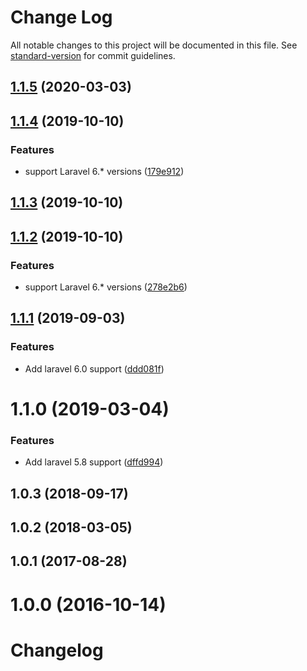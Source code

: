 # Change Log

All notable changes to this project will be documented in this file. See [standard-version](https://github.com/conventional-changelog/standard-version) for commit guidelines.

<a name="1.1.5"></a>
## [1.1.5](https://github.com/tequilarapido/presenter/compare/v1.1.4...v1.1.5) (2020-03-03)



<a name="1.1.4"></a>
## [1.1.4](https://github.com/tequilarapido/presenter/compare/v1.1.3...v1.1.4) (2019-10-10)


### Features

* support Laravel 6.* versions ([179e912](https://github.com/tequilarapido/presenter/commit/179e912))



<a name="1.1.3"></a>
## [1.1.3](https://github.com/tequilarapido/presenter/compare/v1.1.2...v1.1.3) (2019-10-10)



<a name="1.1.2"></a>
## [1.1.2](https://github.com/tequilarapido/presenter/compare/v1.1.1...v1.1.2) (2019-10-10)


### Features

* support Laravel 6.* versions ([278e2b6](https://github.com/tequilarapido/presenter/commit/278e2b6))



<a name="1.1.1"></a>
## [1.1.1](https://github.com/tequilarapido/presenter/compare/v1.1.0...v1.1.1) (2019-09-03)


### Features

* Add laravel 6.0 support ([ddd081f](https://github.com/tequilarapido/presenter/commit/ddd081f))



<a name="1.1.0"></a>
# 1.1.0 (2019-03-04)


### Features

* Add laravel 5.8 support ([dffd994](https://github.com/tequilarapido/presenter/commit/dffd994))



<a name="1.0.3"></a>
## 1.0.3 (2018-09-17)



<a name="1.0.2"></a>
## 1.0.2 (2018-03-05)



<a name="1.0.1"></a>
## 1.0.1 (2017-08-28)



<a name="1.0.0"></a>
# 1.0.0 (2016-10-14)



# Changelog
